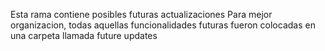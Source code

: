 Esta rama contiene posibles futuras actualizaciones
Para mejor organizacion, todas aquellas funcionalidades futuras fueron colocadas en una carpeta llamada future updates
